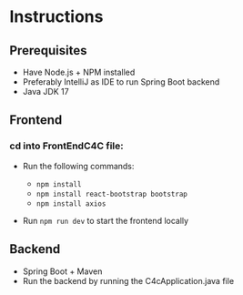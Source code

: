# Instructions 

## **Prerequisites**
- Have Node.js + NPM installed
- Preferably IntelliJ as IDE to run Spring Boot backend 
- Java JDK 17

## **Frontend**
### cd into FrontEndC4C file:
- Run the following commands: 
  - `npm install` 
  - `npm install react-bootstrap bootstrap`
  - `npm install axios`

- Run `npm run dev` to start the frontend locally

## **Backend**
- Spring Boot + Maven 
- Run the backend by running the C4cApplication.java file
